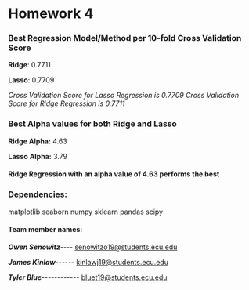 # Homework 4
### Best Regression Model/Method per 10-fold Cross Validation Score

**Ridge**: 0.7711

**Lasso**: 0.7709

_Cross Validation Score for Lasso Regression is 0.7709
Cross Validation Score for Ridge Regression is 0.7711_





### Best Alpha values for both Ridge and Lasso

**Ridge Alpha:** 4.63

**Lasso Alpha:** 3.79

#### Ridge Regression with an alpha value of 4.63 performs the best


### Dependencies:

matplotlib 
seaborn 
numpy 
sklearn 
pandas 
scipy

#### **Team member names:**

**_Owen Senowitz_**----
senowitzo19@students.ecu.edu

**_James Kinlaw_**------
kinlawj19@students.ecu.edu

**_Tyler Blue_**------------
bluet19@students.ecu.edu